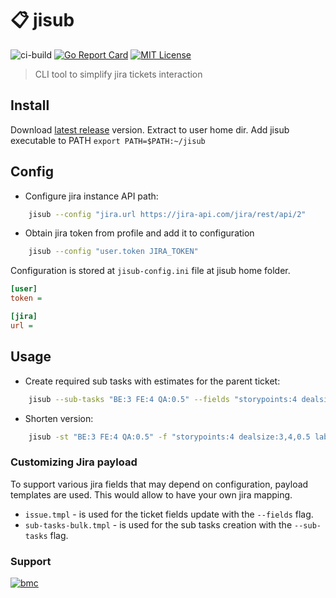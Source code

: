 # 📋 jisub

![ci-build](https://github.com/darkowl91/jisub/actions/workflows/ci-branch.yaml/badge.svg)
[![Go Report Card](https://goreportcard.com/badge/github.com/darkowl91/jisub)](https://goreportcard.com/report/github.com/darkowl91/jisub)
[![MIT License](https://img.shields.io/github/license/mashape/apistatus.svg?maxAge=2592000)](https://github.com/darkowl91/sys-dia-log/blob/master/LICENSE)

> CLI tool to simplify jira tickets interaction

## Install

Download [latest release](https://github.com/darkowl91/jisub/releases/latest) version. Extract to user home dir.
Add jisub executable to PATH `export PATH=$PATH:~/jisub`

## Config

+ Configure jira instance API path:

```bash
    jisub --config "jira.url https://jira-api.com/jira/rest/api/2"
```

+ Obtain jira token from profile and add it to configuration

```bash
    jisub --config "user.token JIRA_TOKEN"
```

Configuration is stored at `jisub-config.ini` file at jisub home folder.

```ini
[user]
token = 

[jira]
url = 
```

## Usage

+ Create required sub tasks with estimates for the parent ticket:

```bash
    jisub --sub-tasks "BE:3 FE:4 QA:0.5" --fields "storypoints:4 dealsize:3,4,0.5 label:New" JIRA-39106 
```

+ Shorten version:

```bash
    jisub -st "BE:3 FE:4 QA:0.5" -f "storypoints:4 dealsize:3,4,0.5 label:New" JIRA-39106 
```

### Customizing Jira payload

To support various jira fields that may depend on configuration, payload templates are used.
This would allow to have your own jira mapping.

+ `issue.tmpl` - is used for the ticket fields update with the `--fields` flag.
+ `sub-tasks-bulk.tmpl` - is used for the sub tasks creation with the `--sub-tasks` flag.

### Support

[![bmc](https://www.buymeacoffee.com/assets/img/guidelines/download-assets-sm-1.svg)](https://www.buymeacoffee.com/darkowl91)
